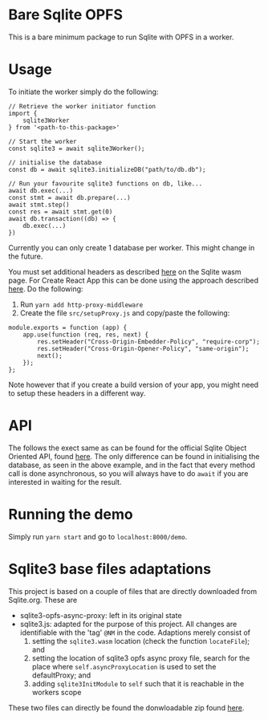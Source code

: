 # Bare Sqlite OPFS 
This is a bare minimum package to run Sqlite with OPFS in a worker.

# Usage
To initiate the worker simply do the following:

```
// Retrieve the worker initiator function
import {
    sqlite3Worker
} from '<path-to-this-package>'

// Start the worker
const sqlite3 = await sqlite3Worker();

// initialise the database
const db = await sqlite3.initializeDB("path/to/db.db");

// Run your favourite sqlite3 functions on db, like...
await db.exec(...)
const stmt = await db.prepare(...)
await stmt.step()
const res = await stmt.get(0)
await db.transaction((db) => {
    db.exec(...)
})
```

Currently you can only create 1 database per worker. This might change in the future.

You must set additional headers as described [here](https://sqlite.org/wasm/doc/trunk/persistence.md) on the Sqlite wasm page.
For Create React App this can be done using the approach described [here](https://create-react-app.dev/docs/proxying-api-requests-in-development/#configuring-the-proxy-manually). Do the following: 
1. Run `yarn add http-proxy-middleware`
2. Create the file `src/setupProxy.js` and copy/paste the following:

```
module.exports = function (app) {
    app.use(function (req, res, next) {
        res.setHeader("Cross-Origin-Embedder-Policy", "require-corp");
        res.setHeader("Cross-Origin-Opener-Policy", "same-origin");
        next();
    });
};
```

Note however that if you create a build version of your app, you might need to setup these headers in a different way.

# API
The follows the exect same as can be found for the official Sqlite Object Oriented API, found [here](https://sqlite.org/wasm/doc/trunk/api-oo1.md#db-transaction). The only difference can be found in initialising the database, as seen in the above example, and in the fact that every method call is done asynchronous, so you will always have to do `await` if you are interested in waiting for the result.

# Running the demo
Simply run `yarn start` and go to `localhost:8000/demo`.

# Sqlite3 base files adaptations
This project is based on a couple of files that are directly downloaded from Sqlite.org. These are 

* sqlite3-opfs-async-proxy: left in its original state
* sqlite3.js: adapted for the purpose of this project. All changes are identifiable with the 'tag' `@NM` in the code. Adaptions merely consist of 
    1. setting the `sqlite3.wasm` location (check the function `locateFile`); and 
    2. setting the location of sqlite3 opfs async proxy file, search for the place where `self.asyncProxyLocation` is used to set the defaultProxy; and
    3. adding `sqlite3InitModule` to `self` such that it is reachable in the workers scope


These two files can directly be found the donwloadable zip found [here](https://sqlite.org/wasm/uv/snapshot.html).